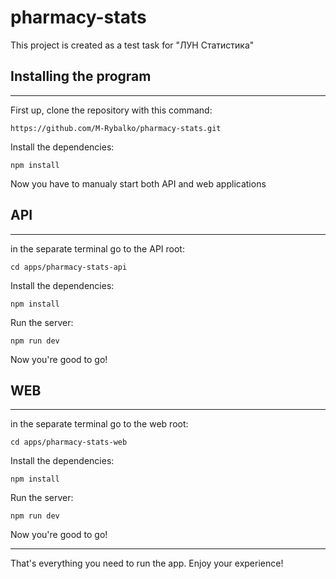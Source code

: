 # pharmacy-stats

This project is created as a test task for "ЛУН Статистика"

## Installing the program
***

First up, clone the repository with this command:

    https://github.com/M-Rybalko/pharmacy-stats.git

Install the dependencies:

    npm install

Now you have to manualy start both API and web applications

## API
***

in the separate terminal go to the API root:

    cd apps/pharmacy-stats-api

Install the dependencies:

    npm install

Run the server:

    npm run dev

Now you're good to go!

## WEB
***

in the separate terminal go to the web root: 

    cd apps/pharmacy-stats-web

Install the dependencies:

    npm install

Run the server:

    npm run dev

Now you're good to go!

***

That's everything you need to run the app. Enjoy your experience!
